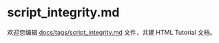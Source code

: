 script_integrity.md
===

欢迎您编辑 <a target="__blank" href="https://github.com/jaywcjlove/html-tutorial/blob/master/docs/tags/script_integrity.md">docs/tags/script_integrity.md</a> 文件，共建 HTML Tutorial 文档。